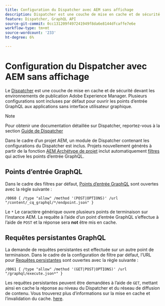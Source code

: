 ```yaml
---
title: Configuration du Dispatcher avec AEM sans affichage
description: Dispatcher est une couche de mise en cache et de sécurité devant les environnements de publication Adobe Experience Manager. Plusieurs configurations sont utilisées pour ouvrir les points d’entrée GraphQL aux applications sans interface utilisateur graphique.
feature: Dispatcher, GraphQL API
source-git-commit: 0cc131209f497241949f8da6e8144dfcaffe7e6e
workflow-type: tm+mt
source-wordcount: '233'
ht-degree: 6%

---
```



# Configuration du Dispatcher avec AEM sans affichage

Le [Dispatcher](https://experienceleague.adobe.com/docs/experience-manager-dispatcher/using/dispatcher.html?lang=fr) est une couche de mise en cache et de sécurité devant les environnements de publication Adobe Experience Manager. Plusieurs configurations sont incluses par défaut pour ouvrir les points d’entrée GraphQL aux applications sans interface utilisateur graphique.

>[!NOTE]
>
>Pour obtenir une documentation détaillée sur Dispatcher, reportez-vous à la section [Guide de Dispatcher](https://experienceleague.adobe.com/docs/experience-manager-dispatcher/using/dispatcher.html)

Dans le cadre d’un projet AEM, un module de Dispatcher contenant les configurations du Dispatcher est inclus. Projets nouvellement générés à partir de la fonction [AEM Archétype de projet](https://github.com/adobe/aem-project-archetype) inclut automatiquement [filtres](https://experienceleague.adobe.com/docs/experience-manager-dispatcher/using/configuring/dispatcher-configuration.html?#defining-a-filter) qui active les points d’entrée GraphQL.

## Points d’entrée GraphQL

Dans le cadre des filtres par défaut, [Points d’entrée GraphQL](/help/headless/graphql-api/graphql-endpoint.md) sont ouvertes avec la règle suivante :

```
/0060 { /type "allow" /method '(POST|OPTIONS)' /url "/content/_cq_graphql/*/endpoint.json" }
```

Le `*` Le caractère générique ouvre plusieurs points de terminaison sur l’instance AEM. La requête à l’aide d’un point d’entrée GraphQL s’effectue à l’aide de `POST` et la réponse sera **not** être mis en cache.

## Requêtes persistantes GraphQL

La demande de requêtes persistantes est effectuée sur un autre point de terminaison. Dans le cadre de la configuration de filtre par défaut, l’URL pour [Requêtes persistantes](/help/headless/graphql-api/persisted-queries.md) sont ouvertes avec la règle suivante :

```
/0061 { /type "allow" /method '(GET|POST|OPTIONS)' /url "/graphql/execute.json*" }
```

Les requêtes persistantes peuvent être demandées à l’aide de `GET`, mettant ainsi en cache la réponse au niveau du Dispatcher et du réseau de diffusion de contenu. Vous trouverez plus d’informations sur la mise en cache et l’invalidation du cache. [here](/help/implementing/dispatcher/caching.md).
